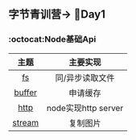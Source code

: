 ## 字节青训营-> 🚩Day1

### :octocat:Node基础Api

| 主题 | 主要实现 |
| :--: | :--: |
| [fs](https://github.com/HappyYYT/bytedance-practice/blob/main/DAY01/01_api/01_fs.js) | 同/异步读取文件 |
| [buffer](https://github.com/HappyYYT/bytedance-practice/blob/main/DAY01/01_api/02_buffer.js)| 申请缓存 |
| [http](https://github.com/HappyYYT/bytedance-practice/blob/main/DAY01/01_api/03_http.js) | node实现http server |
| [stream](https://github.com/HappyYYT/bytedance-practice/blob/main/DAY01/01_api/04_stream.js) | 复制图片 |

